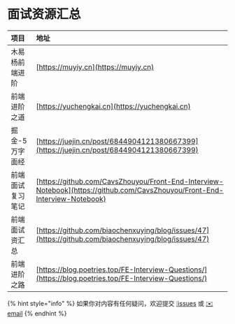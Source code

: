 # 面试资源汇总

| 项目 | 地址 |
| :--- | :--- |
| 木易杨前端进阶 | [https://muyiy.cn](https://muyiy.cn) |
| 前端进阶之道 | [https://yuchengkai.cn](https://yuchengkai.cn) |
| 掘金-5万字面经 | [https://juejin.cn/post/6844904121380667399](https://juejin.cn/post/6844904121380667399) |
| 前端面试复习笔记 | [https://github.com/CavsZhouyou/Front-End-Interview-Notebook](https://github.com/CavsZhouyou/Front-End-Interview-Notebook) |
| 前端面试资汇总 | [https://github.com/biaochenxuying/blog/issues/47](https://github.com/biaochenxuying/blog/issues/47) |
| 前端进阶之路 | [https://blog.poetries.top/FE-Interview-Questions/](https://blog.poetries.top/FE-Interview-Questions/) |

{% hint style="info" %}
如果你对内容有任何疑问，欢迎提交 [❕issues](https://github.com/MrEnvision/Front-end_learning_notes/issues) 或 [ ✉️ email](mailto:EnvisionShen@gmail.com)
{% endhint %}

